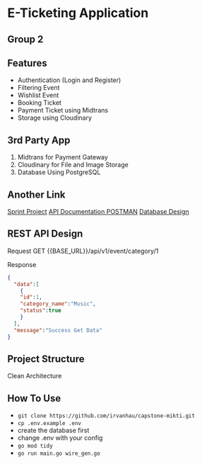 # E-Ticketing Application

## Group 2

## Features

- Authentication (Login and Register)
- Filtering Event
- Wishlist Event
- Booking Ticket
- Payment Ticket using Midtrans
- Storage using Cloudinary

## 3rd Party App

1. Midtrans for Payment Gateway
2. Cloudinary for File and Image Storage
3. Database Using PostgreSQL

## Another Link

[Sprint Project]()
[API Documentation POSTMAN]()
[Database Design](https://miro.com/welcomeonboard/UEJyUDhVOHJlODBXRnBDTzV2eEVkS0ZKeHFQVWF2MnYwcUp4cERGUG0xQzZmdjFzS212QUhQakxtcWRvYXdQc3wzNDU4NzY0NTE4NjE5NzUxMTM5fDI=?share_link_id=489248718140)

## REST API Design

Request
GET {{BASE_URL}}/api/v1/event/category/1

Response

```json
{
  "data":[
    {
    "id":1,
    "category_name":"Music",
    "status":true
    }
  ],
  "message":"Success Get Data"
}
```

## Project Structure

Clean Architecture

## How To Use

- ```git clone https://github.com/irvanhau/capstone-mikti.git```
- ```cp .env.example .env```
- create the database first
- change .env with your config
- ```go mod tidy```
- ```go run main.go wire_gen.go```
